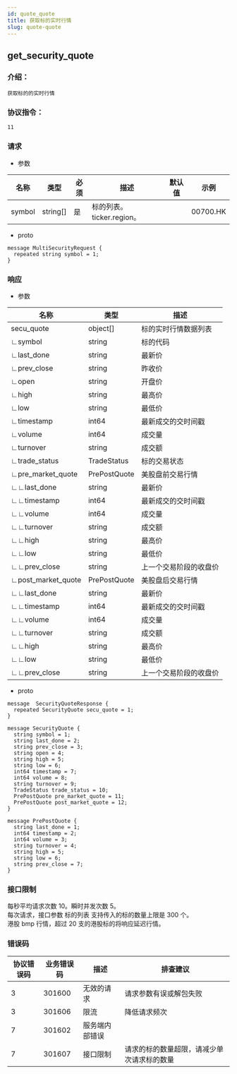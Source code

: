 ```yaml
---
id: quote_quote
title: 获取标的实时行情
slug: quote-quote
---
```


## get_security_quote

### 介绍：
    获取标的的实时行情
### 协议指令：
    11
### 请求
* 参数

| 名称 | 类型   | 必须  | 描述      |  默认值  |  示例   |
|-------|-------|-----|---------|-----|----|
| symbol | string[]   | 是  | 标的列表。ticker.region。  | | 00700.HK|

* proto
```
message MultiSecurityRequest {
  repeated string symbol = 1;
}
```
### 响应
* 参数

| 名称 | 类型   | 描述  | 
|-------|-------|-----|
|secu_quote|object[]| 标的实时行情数据列表 |
|∟symbol|string| 标的代码 |
|∟last_done|string| 最新价 |
|∟prev_close|string| 昨收价 |
|∟open|string| 开盘价 |
|∟high|string| 最高价 |
|∟low|string| 最低价 |
|∟timestamp|int64| 最新成交的交时间戳 |
|∟volume|int64| 成交量 |
|∟turnover|string| 成交额 |
|∟trade_status|TradeStatus| 标的交易状态 |
|∟pre_market_quote|PrePostQuote| 美股盘前交易行情 |
|∟∟last_done|string| 最新价 |
|∟∟timestamp|int64| 最新成交的交时间戳 |
|∟∟volume|int64| 成交量 |
|∟∟turnover|string| 成交额 |
|∟∟high|string| 最高价 |
|∟∟low|string| 最低价 |
|∟∟prev_close|string| 上一个交易阶段的收盘价 |
|∟post_market_quote|PrePostQuote| 美股盘后交易行情 |
|∟∟last_done|string| 最新价 |
|∟∟timestamp|int64| 最新成交的交时间戳 |
|∟∟volume|int64| 成交量 |
|∟∟turnover|string| 成交额 |
|∟∟high|string| 最高价 |
|∟∟low|string| 最低价 |
|∟∟prev_close|string| 上一个交易阶段的收盘价 |

* proto
```
message  SecurityQuoteResponse {
  repeated SecurityQuote secu_quote = 1;
}

message SecurityQuote {
  string symbol = 1;
  string last_done = 2;
  string prev_close = 3;
  string open = 4;
  string high = 5;
  string low = 6;
  int64 timestamp = 7;
  int64 volume = 8;
  string turnover = 9;
  TradeStatus trade_status = 10;
  PrePostQuote pre_market_quote = 11;
  PrePostQuote post_market_quote = 12;
}

message PrePostQuote {
  string last_done = 1;
  int64 timestamp = 2;
  int64 volume = 3;
  string turnover = 4;
  string high = 5;
  string low = 6;
  string prev_close = 7;
}
```
### 接口限制
每秒平均请求次数 10。瞬时并发次数 5。   
每次请求，接口参数 标的列表 支持传入的标的数量上限是 300 个。    
港股 bmp 行情，超过 20 支的港股标的将响应延迟行情。

### 错误码

| 协议错误码 | 业务错误码   | 描述  | 排查建议 |
|-------|-------|-----|----|
|3 | 301600| 无效的请求 | 请求参数有误或解包失败 |
|3 | 301606| 限流 | 降低请求频次 |
|7 | 301602| 服务端内部错误 ||
|7 | 301607| 接口限制 | 请求的标的数量超限，请减少单次请求标的数量 |
